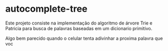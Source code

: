 # autocomplete-tree

Este projeto consiste na implementação do algoritmo de árvore Trie e Patricia para busca de palavras baseadas em um dicionario primitivo.

Algo bem parecido quando o celular tenta adivinhar a proxima palavra que voc
